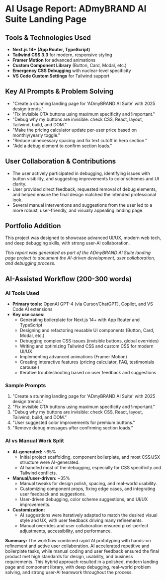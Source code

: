 # AI Usage Report: ADmyBRAND AI Suite Landing Page

## Tools & Technologies Used
- **Next.js 14+ (App Router, TypeScript)**
- **Tailwind CSS 3.3** for modern, responsive styling
- **Framer Motion** for advanced animations
- **Custom Component Library** (Button, Card, Modal, etc.)
- **Emergency CSS Debugging** with nuclear-level specificity
- **VS Code Custom Settings** for Tailwind support

## Key AI Prompts & Problem Solving
- "Create a stunning landing page for 'ADmyBRAND AI Suite' with 2025 design trends."
- "Fix invisible CTA buttons using maximum specificity and !important."
- "Debug why my buttons are invisible: check CSS, React, layout, Tailwind, build, and DOM."
- "Make the pricing calculator update per-user price based on monthly/yearly toggle."
- "Reduce unnecessary spacing and fix text cutoff in hero section."
- "Add a debug element to confirm section loads."

## User Collaboration & Contributions
- The user actively participated in debugging, identifying issues with button visibility, and suggesting improvements to color schemes and UI clarity.
- User provided direct feedback, requested removal of debug elements, and helped ensure the final design matched the intended professional look.
- Several manual interventions and suggestions from the user led to a more robust, user-friendly, and visually appealing landing page.

## Portfolio Addition
This project was designed to showcase advanced UI/UX, modern web tech, and deep debugging skills, with strong user-AI collaboration.

*This report was generated as part of the ADmyBRAND AI Suite landing page project to document the AI-driven development, user collaboration, and debugging process.*

## AI-Assisted Workflow (200-300 words)

### AI Tools Used
- **Primary tools:** OpenAI GPT-4 (via Cursor/ChatGPT), Copilot, and VS Code AI extensions
- **Key use cases:**
  - Generating boilerplate for Next.js 14+ with App Router and TypeScript
  - Designing and refactoring reusable UI components (Button, Card, Modal, etc.)
  - Debugging complex CSS issues (invisible buttons, global overrides)
  - Writing and optimizing Tailwind CSS and custom CSS for modern UI/UX
  - Implementing advanced animations (Framer Motion)
  - Creating interactive features (pricing calculator, FAQ, testimonials carousel)
  - Iterative troubleshooting based on user feedback and suggestions

### Sample Prompts
1. "Create a stunning landing page for 'ADmyBRAND AI Suite' with 2025 design trends."
2. "Fix invisible CTA buttons using maximum specificity and !important."
3. "Debug why my buttons are invisible: check CSS, React, layout, Tailwind, build, and DOM."
4. "User suggested color improvements for premium buttons."
5. "Remove debug messages after confirming section loads."

### AI vs Manual Work Split
- **AI-generated:** ~65%
  - Initial project scaffolding, component boilerplate, and most CSS/JSX structure were AI-generated.
  - AI handled most of the debugging, especially for CSS specificity and Tailwind conflicts.
- **Manual/user-driven:** ~35%
  - Manual tweaks for design polish, spacing, and real-world usability.
  - Customizing component props, fixing edge cases, and integrating user feedback and suggestions.
  - User-driven debugging, color scheme suggestions, and UI/UX improvements.
- **Customization:**
  - AI suggestions were iteratively adapted to match the desired visual style and UX, with user feedback driving many refinements.
  - Manual overrides and user collaboration ensured pixel-perfect adjustments, accessibility, and performance.

**Summary:**
The workflow combined rapid AI prototyping with hands-on refinement and active user collaboration. AI accelerated repetitive and boilerplate tasks, while manual coding and user feedback ensured the final product met high standards for design, usability, and business requirements. This hybrid approach resulted in a polished, modern landing page and component library, with deep debugging, real-world problem solving, and strong user-AI teamwork throughout the process. 